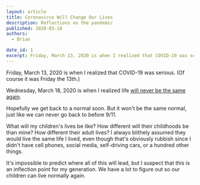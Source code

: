 ```yaml
---
layout: article
title: Coronavirus Will Change Our Lives
description: Reflections on the pandemic
published: 2020-03-18
authors:
  - Brian

date_id: 1
excerpt: Friday, March 13, 2020 is when I realized that COVID-19 was serious. (Of course it was Friday the 13th.)
---
```

Friday, March 13, 2020 is when I realized that COVID-19 was serious. (Of course it was Friday the 13th.)

Wednesday, March 18, 2020 is when I realized life [will never be the same again](https://www.technologyreview.com/s/615370/coronavirus-pandemic-social-distancing-18-months/).

Hopefully we get back to a normal soon. But it won't be the same normal, just like we can never go back to before 9/11. 

What will my children's lives be like? How different will their childhoods be than mine? How different their adult lives? I always blithely assumed they would live the same life I lived, even though that's obviously rubbish since I didn't have cell phones, social media, self-driving cars, or a hundred other things.

It's impossible to predict where all of this will lead, but I suspect that this is an inflection point for my generation. We have a lot to figure out so our children can live normally again.